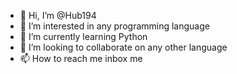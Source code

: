 - 👋 Hi, I’m @Hub194
- 👀 I’m interested in any programming language
- 🌱 I’m currently learning Python
- 💞️ I’m looking to collaborate on any other language
- 📫 How to reach me inbox me

<!---
Hub194/Hub194 is a ✨ special ✨ repository because its `README.md` (this file) appears on your GitHub profile.
You can click the Preview link to take a look at your changes.
--->

